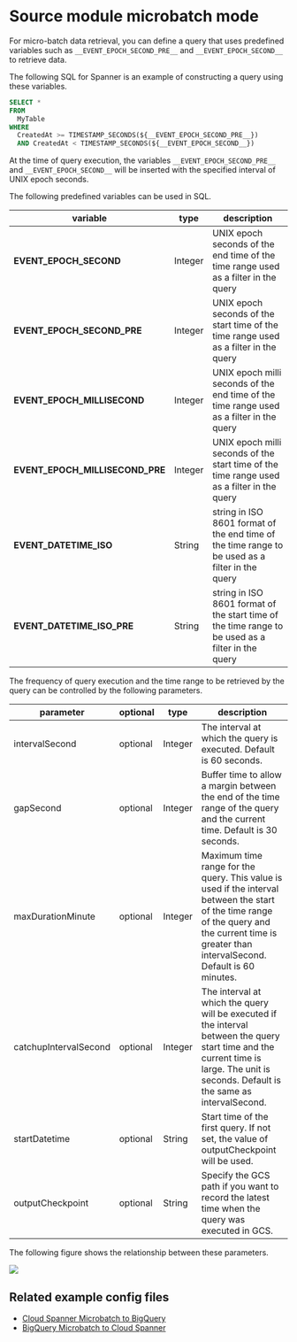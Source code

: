 # Source module microbatch mode

For micro-batch data retrieval, you can define a query that uses predefined variables such as `__EVENT_EPOCH_SECOND_PRE__` and `__EVENT_EPOCH_SECOND__` to retrieve data.

The following SQL for Spanner is an example of constructing a query using these variables.

```SQL
SELECT *
FROM
  MyTable
WHERE
  CreatedAt >= TIMESTAMP_SECONDS(${__EVENT_EPOCH_SECOND_PRE__})
  AND CreatedAt < TIMESTAMP_SECONDS(${__EVENT_EPOCH_SECOND__})
```

At the time of query execution, the variables `__EVENT_EPOCH_SECOND_PRE__` and `__EVENT_EPOCH_SECOND__` will be inserted with the specified interval of UNIX epoch seconds.

The following predefined variables can be used in SQL.

| variable | type | description |
| --- | --- | --- |
| __EVENT_EPOCH_SECOND__ | Integer | UNIX epoch seconds of the end time of the time range used as a filter in the query |
| __EVENT_EPOCH_SECOND_PRE__ | Integer | UNIX epoch seconds of the start time of the time range used as a filter in the query |
| __EVENT_EPOCH_MILLISECOND__ | Integer | UNIX epoch milli seconds of the end time of the time range used as a filter in the query |
| __EVENT_EPOCH_MILLISECOND_PRE__ | Integer | UNIX epoch milli seconds of the start time of the time range used as a filter in the query |
| __EVENT_DATETIME_ISO__ | String | string in ISO 8601 format of the end time of the time range to be used as a filter in the query |
| __EVENT_DATETIME_ISO_PRE__ | String | string in ISO 8601 format of the start time of the time range to be used as a filter in the query |

The frequency of query execution and the time range to be retrieved by the query can be controlled by the following parameters.

| parameter | optional | type | description |
| --- | --- | --- | --- |
| intervalSecond | optional | Integer | The interval at which the query is executed. Default is 60 seconds. |
| gapSecond | optional | Integer | Buffer time to allow a margin between the end of the time range of the query and the current time. Default is 30 seconds. |
| maxDurationMinute | optional | Integer | Maximum time range for the query. This value is used if the interval between the start of the time range of the query and the current time is greater than intervalSecond. Default is 60 minutes. |
| catchupIntervalSecond | optional | Integer | The interval at which the query will be executed if the interval between the query start time and the current time is large. The unit is seconds. Default is the same as intervalSecond. |
| startDatetime | optional | String | Start time of the first query. If not set, the value of outputCheckpoint will be used. |
| outputCheckpoint | optional | String | Specify the GCS path if you want to record the latest time when the query was executed in GCS. |


The following figure shows the relationship between these parameters.

<img src="https://raw.githubusercontent.com/mercari/DataflowTemplate/master/docs/images/microbath-parameters.png">


## Related example config files

* [Cloud Spanner Microbatch to BigQuery](../../../../examples/spanner-microbatch-to-bigquery.json)
* [BigQuery Microbatch to Cloud Spanner](../../../../examples/bigquery-microbatch-to-spanner.json)
